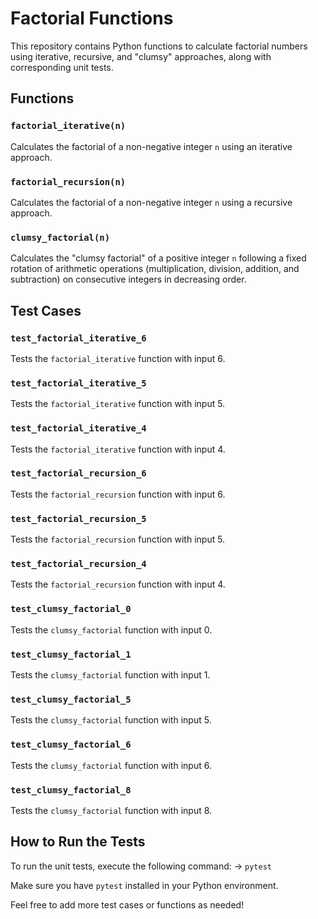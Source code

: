 # Factorial Functions

This repository contains Python functions to calculate factorial numbers using iterative, recursive, and "clumsy" approaches, along with corresponding unit tests.

## Functions

### `factorial_iterative(n)`

Calculates the factorial of a non-negative integer `n` using an iterative approach.

### `factorial_recursion(n)`

Calculates the factorial of a non-negative integer `n` using a recursive approach.

### `clumsy_factorial(n)`

Calculates the "clumsy factorial" of a positive integer `n` following a fixed rotation of arithmetic operations (multiplication, division, addition, and subtraction) on consecutive integers in decreasing order.

## Test Cases

### `test_factorial_iterative_6`

Tests the `factorial_iterative` function with input 6.

### `test_factorial_iterative_5`

Tests the `factorial_iterative` function with input 5.

### `test_factorial_iterative_4`

Tests the `factorial_iterative` function with input 4.

### `test_factorial_recursion_6`

Tests the `factorial_recursion` function with input 6.

### `test_factorial_recursion_5`

Tests the `factorial_recursion` function with input 5.

### `test_factorial_recursion_4`

Tests the `factorial_recursion` function with input 4.

### `test_clumsy_factorial_0`

Tests the `clumsy_factorial` function with input 0.

### `test_clumsy_factorial_1`

Tests the `clumsy_factorial` function with input 1.

### `test_clumsy_factorial_5`

Tests the `clumsy_factorial` function with input 5.

### `test_clumsy_factorial_6`

Tests the `clumsy_factorial` function with input 6.

### `test_clumsy_factorial_8`

Tests the `clumsy_factorial` function with input 8.

## How to Run the Tests

To run the unit tests, execute the following command: -> `pytest`

Make sure you have `pytest` installed in your Python environment.

Feel free to add more test cases or functions as needed!
